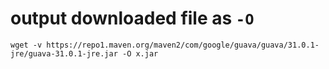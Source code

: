 # output downloaded file as `-O`

`wget -v https://repo1.maven.org/maven2/com/google/guava/guava/31.0.1-jre/guava-31.0.1-jre.jar -O x.jar`

